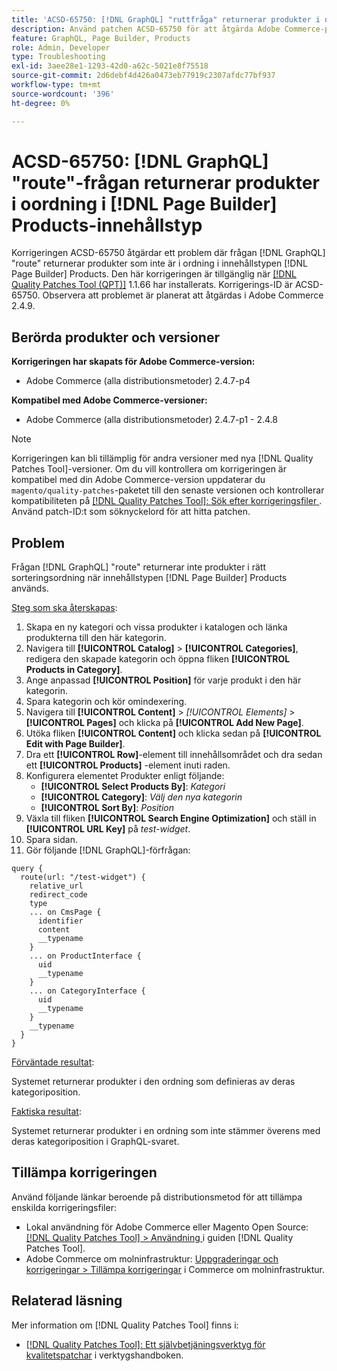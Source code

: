 ```yaml
---
title: 'ACSD-65750: [!DNL GraphQL] "ruttfråga" returnerar produkter i oordning i  [!DNL Page Builder] Innehållstypen Produkter'
description: Använd patchen ACSD-65750 för att åtgärda Adobe Commerce-problemet där GraphQL-frågan returnerar produkter i oordning i  [!DNL Page Builder] produkters innehållstyp.
feature: GraphQL, Page Builder, Products
role: Admin, Developer
type: Troubleshooting
exl-id: 3aee28e1-1293-42d0-a62c-5021e8f75518
source-git-commit: 2d6debf4d426a0473eb77919c2307afdc77bf937
workflow-type: tm+mt
source-wordcount: '396'
ht-degree: 0%

---
```


# ACSD-65750: [!DNL GraphQL] &quot;route&quot;-frågan returnerar produkter i oordning i [!DNL Page Builder] Products-innehållstyp

Korrigeringen ACSD-65750 åtgärdar ett problem där frågan [!DNL GraphQL] &quot;route&quot; returnerar produkter som inte är i ordning i innehållstypen [!DNL Page Builder] Products. Den här korrigeringen är tillgänglig när [[!DNL Quality Patches Tool (QPT)]](/help/tools/quality-patches-tool/quality-patches-tool-to-self-serve-quality-patches.md) 1.1.66 har installerats. Korrigerings-ID är ACSD-65750. Observera att problemet är planerat att åtgärdas i Adobe Commerce 2.4.9.

## Berörda produkter och versioner

**Korrigeringen har skapats för Adobe Commerce-version:**

* Adobe Commerce (alla distributionsmetoder) 2.4.7-p4

**Kompatibel med Adobe Commerce-versioner:**

* Adobe Commerce (alla distributionsmetoder) 2.4.7-p1 - 2.4.8

>[!NOTE]
>
>Korrigeringen kan bli tillämplig för andra versioner med nya [!DNL Quality Patches Tool]-versioner. Om du vill kontrollera om korrigeringen är kompatibel med din Adobe Commerce-version uppdaterar du `magento/quality-patches`-paketet till den senaste versionen och kontrollerar kompatibiliteten på [[!DNL Quality Patches Tool]: Sök efter korrigeringsfiler ](https://experienceleague.adobe.com/tools/commerce-quality-patches/index.html). Använd patch-ID:t som söknyckelord för att hitta patchen.

## Problem

Frågan [!DNL GraphQL] &quot;route&quot; returnerar inte produkter i rätt sorteringsordning när innehållstypen [!DNL Page Builder] Products används.

<u>Steg som ska återskapas</u>:

1. Skapa en ny kategori och vissa produkter i katalogen och länka produkterna till den här kategorin.
1. Navigera till **[!UICONTROL Catalog]** > **[!UICONTROL Categories]**, redigera den skapade kategorin och öppna fliken **[!UICONTROL Products in Category]**.
1. Ange anpassad **[!UICONTROL Position]** för varje produkt i den här kategorin.
1. Spara kategorin och kör omindexering.
1. Navigera till **[!UICONTROL Content]** > *[!UICONTROL Elements]* > **[!UICONTROL Pages]** och klicka på **[!UICONTROL Add New Page]**.
1. Utöka fliken **[!UICONTROL Content]** och klicka sedan på **[!UICONTROL Edit with Page Builder]**.
1. Dra ett **[!UICONTROL Row]**-element till innehållsområdet och dra sedan ett **[!UICONTROL Products]** -element inuti raden.
1. Konfigurera elementet Produkter enligt följande:
   * **[!UICONTROL Select Products By]**: *Kategori*
   * **[!UICONTROL Category]**: *Välj den nya kategorin*
   * **[!UICONTROL Sort By]**: *Position*
1. Växla till fliken **[!UICONTROL Search Engine Optimization]** och ställ in **[!UICONTROL URL Key]** på *test-widget*.
1. Spara sidan.
1. Gör följande [!DNL GraphQL]-förfrågan:

```
query {
  route(url: "/test-widget") {
    relative_url
    redirect_code
    type
    ... on CmsPage {
      identifier
      content
      __typename
    }
    ... on ProductInterface {
      uid
      __typename
    }
    ... on CategoryInterface {
      uid
      __typename
    }
    __typename
  }
}
```

<u>Förväntade resultat</u>:

Systemet returnerar produkter i den ordning som definieras av deras kategoriposition.

<u>Faktiska resultat</u>:

Systemet returnerar produkter i en ordning som inte stämmer överens med deras kategoriposition i GraphQL-svaret.

## Tillämpa korrigeringen

Använd följande länkar beroende på distributionsmetod för att tillämpa enskilda korrigeringsfiler:

* Lokal användning för Adobe Commerce eller Magento Open Source: [[!DNL Quality Patches Tool] > Användning ](/help/tools/quality-patches-tool/usage.md) i guiden [!DNL Quality Patches Tool].
* Adobe Commerce om molninfrastruktur: [Uppgraderingar och korrigeringar > Tillämpa korrigeringar](https://experienceleague.adobe.com/docs/commerce-cloud-service/user-guide/develop/upgrade/apply-patches.html) i Commerce om molninfrastruktur.

## Relaterad läsning

Mer information om [!DNL Quality Patches Tool] finns i:

* [[!DNL Quality Patches Tool]: Ett självbetjäningsverktyg för kvalitetspatchar](/help/tools/quality-patches-tool/quality-patches-tool-to-self-serve-quality-patches.md) i verktygshandboken.
